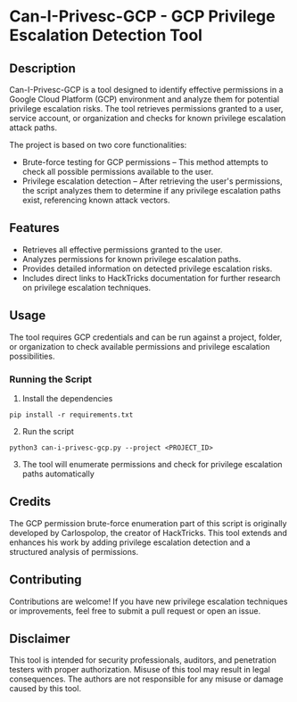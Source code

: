 # Can-I-Privesc-GCP - GCP Privilege Escalation Detection Tool

## Description

Can-I-Privesc-GCP is a tool designed to identify effective permissions in a Google Cloud Platform (GCP) environment and analyze them for potential privilege escalation risks. The tool retrieves permissions granted to a user, service account, or organization and checks for known privilege escalation attack paths.

The project is based on two core functionalities:

- Brute-force testing for GCP permissions – This method attempts to check all possible permissions available to the user.
- Privilege escalation detection – After retrieving the user's permissions, the script analyzes them to determine if any privilege escalation paths exist, referencing known attack vectors.

## Features

- Retrieves all effective permissions granted to the user.
- Analyzes permissions for known privilege escalation paths.
- Provides detailed information on detected privilege escalation risks.
- Includes direct links to HackTricks documentation for further research on privilege escalation techniques.

## Usage

The tool requires GCP credentials and can be run against a project, folder, or organization to check available permissions and privilege escalation possibilities.

### Running the Script

1. Install the dependencies

```pip install -r requirements.txt```

2. Run the script

```python3 can-i-privesc-gcp.py --project <PROJECT_ID>```

3. The tool will enumerate permissions and check for privilege escalation paths automatically

## Credits

The GCP permission brute-force enumeration part of this script is originally developed by Carlospolop, the creator of HackTricks. This tool extends and enhances his work by adding privilege escalation detection and a structured analysis of permissions.

## Contributing

Contributions are welcome! If you have new privilege escalation techniques or improvements, feel free to submit a pull request or open an issue.

## Disclaimer 

This tool is intended for security professionals, auditors, and penetration testers with proper authorization. Misuse of this tool may result in legal consequences. The authors are not responsible for any misuse or damage caused by this tool.